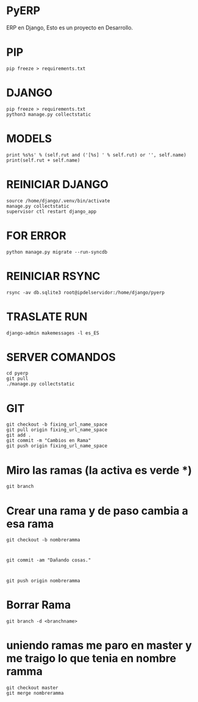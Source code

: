 # PyERP
ERP en Django, Esto es un proyecto en Desarrollo.


# PIP
```
pip freeze > requirements.txt
```

# DJANGO
```
pip freeze > requirements.txt
python3 manage.py collectstatic
```

# MODELS
```
print %s%s' % (self.rut and ('[%s] ' % self.rut) or '', self.name)
print(self.rut + self.name)
```

# REINICIAR DJANGO
```
source /home/django/.venv/bin/activate
manage.py collectstatic
supervisor ctl restart django_app
```

# FOR ERROR
```
python manage.py migrate --run-syncdb
```

# REINICIAR RSYNC
```
rsync -av db.sqlite3 root@ipdelservidor:/home/django/pyerp
```

# TRASLATE RUN
```
django-admin makemessages -l es_ES
```

# SERVER COMANDOS
```
cd pyerp
git pull
./manage.py collectstatic
```

# GIT
```
git checkout -b fixing_url_name_space
git pull origin fixing_url_name_space
git add .
git commit -m "Cambios en Rama"
git push origin fixing_url_name_space
```

# Miro las ramas (la activa es verde *)
```
git branch
```

# Crear una rama y de paso cambia a esa rama
```
git checkout -b nombreramma
```

#
```
git commit -am "Dañando cosas."
```

# 
```
git push origin nombreramma 
```

# Borrar Rama
```
git branch -d <branchname>
```


# uniendo ramas me paro en master y me traigo lo que tenia en nombre ramma
```
git checkout master
git merge nombreramma
```
